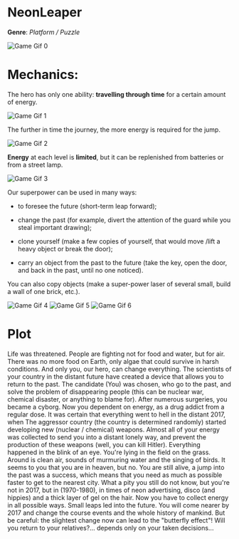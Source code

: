 # NeonLeaper
**Genre**: *Platform / Puzzle*

![Game Gif 0](https://github.com/mrsn5/NeonLeaper/blob/master/Neon%20Leaper/Assets/Content/samples/0.gif?raw=true)


# Mechanics:
The hero has only one ability: **travelling through time** for a certain amount of energy. 

![Game Gif 1](https://github.com/mrsn5/NeonLeaper/blob/master/Neon%20Leaper/Assets/Content/samples/1.gif?raw=true)

The further in time the journey, the more energy is required for the jump. 

![Game Gif 2](https://github.com/mrsn5/NeonLeaper/blob/master/Neon%20Leaper/Assets/Content/samples/2.gif?raw=true)

**Energy** at each level is **limited**, but it can be replenished from batteries or from a street lamp.

![Game Gif 3](https://github.com/mrsn5/NeonLeaper/blob/master/Neon%20Leaper/Assets/Content/samples/3.gif?raw=true)

Our superpower can be used in many ways:

  - to foresee the future (short-term leap forward);
  
  - change the past (for example, divert the attention of the guard while you steal important drawing);
  
  - clone yourself (make a few copies of yourself, that would move /lift a heavy object or break the door);
  
  - carry an object from the past to the future (take the key, open the door, and back in the past, until no one noticed).
  
You can also copy objects (make a super-power laser of several small, build a wall of one brick, etc.).


![Game Gif 4](https://github.com/mrsn5/NeonLeaper/blob/master/Neon%20Leaper/Assets/Content/samples/4.gif?raw=true)
![Game Gif 5](https://github.com/mrsn5/NeonLeaper/blob/master/Neon%20Leaper/Assets/Content/samples/5.gif?raw=true)
![Game Gif 6](https://github.com/mrsn5/NeonLeaper/blob/master/Neon%20Leaper/Assets/Content/samples/6.gif?raw=true)

# Plot
Life was threatened. People are fighting not for food and water, but for air. 
There was no more food on Earth, only algae that could survive in harsh conditions. 
And only you, our hero, can change everything.
The scientists of your country in the distant future have created a device that
allows you to return to the past. The candidate (You) was chosen, who
go to the past, and solve the problem of disappearing people (this can be
nuclear war, chemical disaster, or anything to blame for).
After numerous surgeries, you became a cyborg. Now you
dependent on energy, as a drug addict from a regular dose.
It was certain that everything went to hell in the distant 2017, when
The aggressor country (the country is determined randomly) started developing
new (nuclear / chemical) weapons. Almost all of your energy was collected to send you 
into a distant lonely way, and prevent the production of these weapons
(well, you can kill Hitler).
Everything happened in the blink of an eye. You're lying in the field on the grass. Around is clean
air, sounds of murmuring water and the singing of birds. It seems to you that you are in heaven, but
no. You are still alive, a jump into the past was a success, which means that you need as much as possible
faster to get to the nearest city.
What a pity you still do not know, but you're not in 2017, but in (1970-1980), in
times of neon advertising, disco (and hippies) and a thick layer of gel on the hair.
Now you have to collect energy in all possible ways.
Small leaps led into the future. You will come nearer by 2017 and change the course
events and the whole history of mankind. But be careful: the slightest
change now can lead to the "butterfly effect"! Will you
return to your relatives?... depends only on your taken
decisions...
